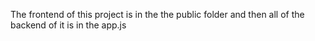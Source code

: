 The frontend of this project is in the the public folder and then all of the backend of it is in the app.js 
